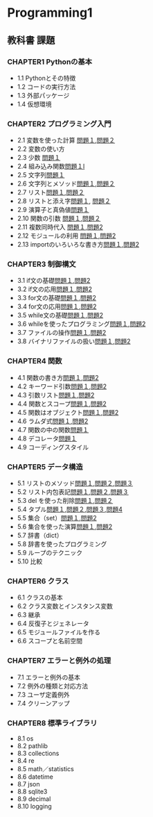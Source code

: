 # Programming1

## 教科書 課題

### CHAPTER1 Pythonの基本
* 1.1 Pythonとその特徴
* 1.2 コードの実行方法
* 1.3 外部パッケージ
* 1.4 仮想環境

### CHAPTER2 プログラミング入門
* 2.1 変数を使った計算 [問題１](CHAPTER02/Q2_1_1.py),[問題２]( CHAPTER02/q2_1_2.py)
* 2.2 変数の使い方 
* 2.3 少数 [問題１](CHAPTER02/Q2_3_1.py) 
* 2.4 組み込み関数[問題１l](CHAPTER02/Q2_4_1.py) 
* 2.5 文字列[問題１](CHAPTER02/Q2_5_2.py) 
* 2.6 文字列とメソッド[問題１](CHAPTER02/Q2_6_1.py),[問題２](CHAPTER02/Q2_6_2.py) 
* 2.7 リスト[問題１](CHAPTER02/Q2_7_1.py),[問題２](CHAPTER02/Q2_7_2.py) 
* 2.8 リストと添え字[問題１](CHAPTER02/Q2_8_1.py), [問題２](CHAPTER02/Q2_8_2.py) 
* 2.9 演算子と真偽値[問題１](CHAPTER02/Q2_9_1.py) 
* 2.10 関数の引数 [問題１](CHAPTER02/Q2_10_1.py),[問題２](CHAPTER02/Q2_10_2.py)
* 2.11 複数同時代入 [問題１](CHAPTER02/Q2_11_1.py),[問題2](CHAPTER02/Q2_11_2.py)
* 2.12 モジュールの利用 [問題１](CHAPTER02/Q2_12_1.py),[問題2](CHAPTER02/Q2_12_2.py)
* 2.13 importのいろいろな書き方[問題１](CHAPTER02/Q2_13_1.py),[問題2](CHAPTER02/Q2_13_2.py)

### CHAPTER3 制御構文
* 3.1 if文の基礎[問題１](CHAPTER03/Q3_1_1.py),[問題2](CHAPTER03/Q3_1_2.py)
* 3.2 if文の応用[問題１](CHAPTER03/Q3_2_1.py),[問題2](CHAPTER03/Q3_2_2.py)
* 3.3 for文の基礎[問題１](CHAPTER03/Q3_3_1.py),[問題2](CHAPTER03/Q3_3_2.py)
* 3.4 for文の応用[問題１](CHAPTER03/Q3_4_1.py),[問題2](CHAPTER03/Q3_4_2.py)
* 3.5 while文の基礎[問題１](CHAPTER03/Q3_5_1.py),[問題2](CHAPTER03/Q3_5_2.py)
* 3.6 whileを使ったプログラミング[問題１](CHAPTER03/Q3_6_1.py),[問題2](CHAPTER03/Q3_6_2.py)
* 3.7 ファイルの操作[問題１](CHAPTER03/Q3_7_1.py),[問題2](CHAPTER03/Q3_7_2.py)
* 3.8 バイナリファイルの扱い[問題１](CHAPTER03/Q3_8_1.py),[問題2](CHAPTER03/Q3_8_2.py)

### CHAPTER4 関数
* 4.1 関数の書き方[問題１](CHAPTER04/Q4_1_1.py),[問題2](CHAPTER04/Q4_1_2.py)
* 4.2 キーワード引数[問題１](CHAPTER04/Q4_2_1.py),[問題2](CHAPTER04/Q4_2_2.py)
* 4.3 引数リスト[問題１](CHAPTER04/Q4_3_1.py),[問題2](CHAPTER04/Q4_3_2.py)
* 4.4 関数とスコープ[問題１](CHAPTER04/Q4_4_1.py),[問題2](CHAPTER04/Q4_4_2.py)
* 4.5 関数はオブジェクト[問題１](CHAPTER04/Q4_5_1.py),[問題2](CHAPTER04/Q4_5_2.py)
* 4.6 ラムダ式[問題１](CHAPTER04/Q4_6_1.py),[問題2](CHAPTER04/Q4_6_2.py)
* 4.7 関数の中の関数[問題１](CHAPTER04/Q4_7_1.py)
* 4.8 デコレータ[問題１](CHAPTER04/Q4_8_1.py)
* 4.9 コーディングスタイル

### CHAPTER5 データ構造
* 5.1 リストのメソッド[問題１](CHAPTER05/Q5_1_1.py),[問題２](CHAPTER05/Q5_1_2.py),[問題３](CHAPTER05/Q5_1_3.py)
* 5.2 リスト内包表記[問題１](CHAPTER05/Q5_2_1.py),[問題２](CHAPTER05/Q5_2_2.py),[問題３](CHAPTER05/Q5_2_3.py)
* 5.3 del を使った削除[問題１](CHAPTER05/Q5_3_1.py),[問題２](CHAPTER05/Q5_3_2.py)
* 5.4 タプル[問題１](CHAPTER05/Q5_4_1.py),[問題２](CHAPTER05/Q5_4_2.py),[問題３](CHAPTER05/Q5_4_3.py),[問題4](CHAPTER05/Q5_4_4.py)  
* 5.5 集合（set）[問題１](CHAPTER05/Q5_5_1.py),[問題2](CHAPTER05/Q5_5_2.py)
* 5.6 集合を使った演算[問題１](CHAPTER05/Q5_6_1.py),[問題2](CHAPTER05/Q5_6_2.py)
* 5.7 辞書（dict）
* 5.8 辞書を使ったプログラミング
* 5.9 ループのテクニック
* 5.10 比較

### CHAPTER6 クラス
* 6.1 クラスの基本
* 6.2 クラス変数とインスタンス変数
* 6.3 継承
* 6.4 反復子とジェネレータ
* 6.5 モジュールファイルを作る
* 6.6 スコープと名前空間

### CHAPTER7 エラーと例外の処理
* 7.1 エラーと例外の基本
* 7.2 例外の種類と対応方法
* 7.3 ユーザ定義例外
* 7.4 クリーンアップ

### CHAPTER8 標準ライブラリ
* 8.1 os
* 8.2 pathlib
* 8.3 collections
* 8.4 re
* 8.5 math／statistics
* 8.6 datetime
* 8.7 json
* 8.8 sqlite3
* 8.9 decimal
* 8.10 logging 
